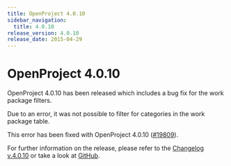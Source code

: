 ```yaml
---
title: OpenProject 4.0.10
sidebar_navigation:
  title: 4.0.10
release_version: 4.0.10
release_date: 2015-04-29
---
```


# OpenProject 4.0.10

OpenProject 4.0.10 has been released which includes a bug fix for the
work package filters.

Due to an error, it was not possible to filter for categories in the
work package table.

This error has been fixed with OpenProject 4.0.10
([#19809](https://community.openproject.org/work_packages/19809 "#19809")).

For further information on the release, please refer to the 
[Changelog v.4.0.10](https://community.openproject.org/versions/704 "Changelog v.4.0.10") 
or take a look at
[GitHub](https://github.com/opf/openproject/tree/v4.0.10 "GitHub").

